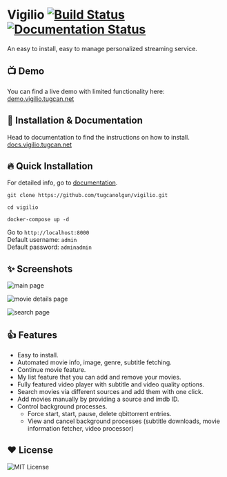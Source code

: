# Vigilio [![Build Status](https://travis-ci.com/tugcanolgun/vigilio.svg?token=wQBrWEFpbxZzYvp96hnN&branch=master)](https://travis-ci.com/tugcanolgun/vigilio) [![Documentation Status](https://readthedocs.org/projects/vigilio/badge/?version=latest)](https://docs.vigilio.tugcan.net/en/latest/?badge=latest)

An easy to install, easy to manage personalized streaming service.

## 📺 Demo

You can find a live demo with limited functionality here:\
[demo.vigilio.tugcan.net](https://demo.vigilio.tugcan.net/)

## 📄 Installation & Documentation

Head to documentation to find the instructions on how to install.
[docs.vigilio.tugcan.net](https://docs.vigilio.tugcan.net/)

## 🔥 Quick Installation

For detailed info, go to [documentation](https://docs.vigilio.tugcan.net/).

`git clone https://github.com/tugcanolgun/vigilio.git`

`cd vigilio`

`docker-compose up -d`

Go to `http://localhost:8000` \
Default username: `admin` \
Default password: `adminadmin`

## ✨ Screenshots

![main page](https://user-images.githubusercontent.com/18149492/112493302-5407e300-8d82-11eb-8966-12a4757dc043.jpg)

![movie details page](https://user-images.githubusercontent.com/18149492/112493319-58340080-8d82-11eb-86f8-d29f8b49cb90.jpg)

![search page](https://user-images.githubusercontent.com/18149492/112493327-59fdc400-8d82-11eb-93f1-990459f3fd48.jpg)

## 👍 Features

* Easy to install.
* Automated movie info, image, genre, subtitle fetching.
* Continue movie feature.
* My list feature that you can add and remove your movies.
* Fully featured video player with subtitle and video quality options.
* Search movies via different sources and add them with one click.
* Add movies manually by providing a source and imdb ID.
* Control background processes.
  - Force start, start, pause, delete qbittorrent entries.
  - View and cancel background processes (subtitle downloads, movie information fetcher, video processor)

## ❤ License

![MIT License](https://img.shields.io/badge/license-MIT-green)

